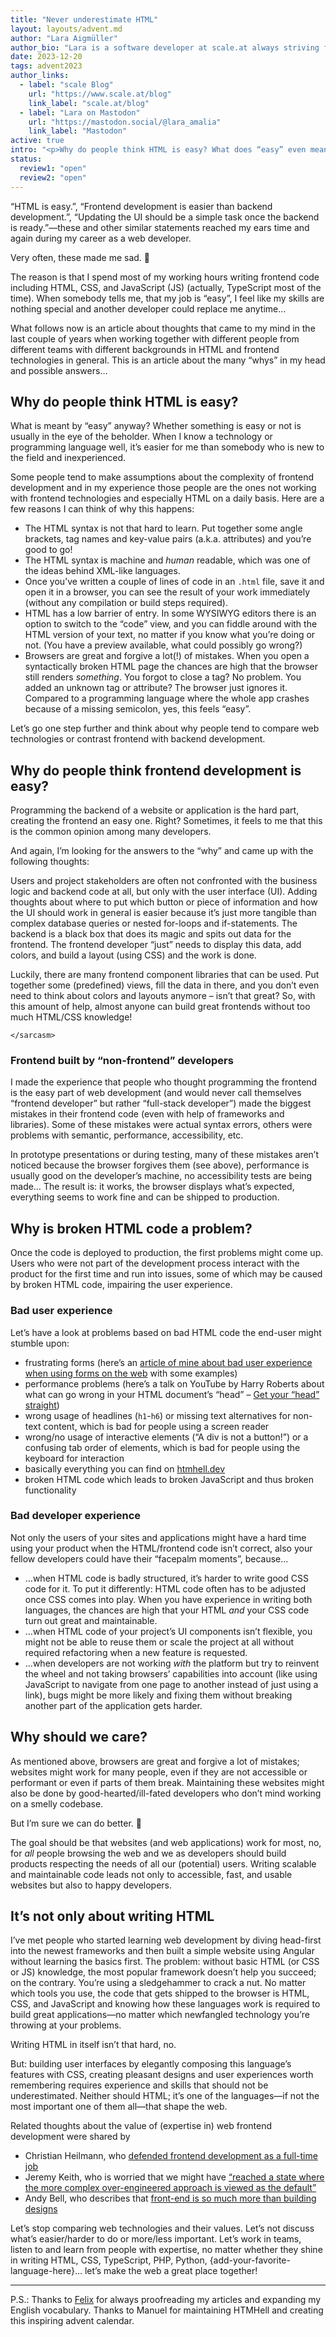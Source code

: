 ```yaml
---
title: "Never underestimate HTML"
layout: layouts/advent.md
author: "Lara Aigmüller"
author_bio: "Lara is a software developer at scale.at always striving for great user experience. She wants to make the web a better place while constantly improving her knowledge about the ins and outs of HTML and CSS. Find more articles by Lara on the [scale Blog](https://www.scale.at/blog) and follow [@scale_www on Mastodon](https://mastodon.social/@scale_www)."
date: 2023-12-20
tags: advent2023
author_links:
  - label: "scale Blog"
    url: "https://www.scale.at/blog"
    link_label: "scale.at/blog"
  - label: "Lara on Mastodon"
    url: "https://mastodon.social/@lara_amalia"
    link_label: "Mastodon"
active: true
intro: "<p>Why do people think HTML is easy? What does “easy” even mean in this context? In this article, Lara shares her thoughts on the role that HTML plays in web development.</p>"
status:
  review1: "open"
  review2: "open"
---
```


“HTML is easy.”, “Frontend development is easier than backend development.”, “Updating the UI should be a simple task once the backend is ready.”—these and other similar statements reached my ears time and again during my career as a web developer.

Very often, these made me sad. 🥲

The reason is that I spend most of my working hours writing frontend code including HTML, CSS, and JavaScript (JS) (actually, TypeScript most of the time). When somebody tells me, that my job is “easy”, I feel like my skills are nothing special and another developer could replace me anytime…

What follows now is an article about thoughts that came to my mind in the last couple of years when working together with different people from different teams with different backgrounds in HTML and frontend technologies in general. This is an article about the many “whys” in my head and possible answers…

## Why do people think HTML is easy?
What is meant by “easy” anyway? Whether something is easy or not is usually in the eye of the beholder. When I know a technology or programming language well, it’s easier for me than somebody who is new to the field and inexperienced.

Some people tend to make assumptions about the complexity of frontend development and in my experience those people are the ones not working with frontend technologies and especially HTML on a daily basis. Here are a few reasons I can think of why this happens:

- The HTML syntax is not that hard to learn. Put together some angle brackets, tag names and key-value pairs (a.k.a. attributes) and you’re good to go!
- The HTML syntax is machine and _human_ readable, which was one of the ideas behind XML-like languages.
- Once you’ve written a couple of lines of code in an `.html` file, save it and open it in a browser, you can see the result of your work immediately (without any compilation or build steps required).
- HTML has a low barrier of entry. In some WYSIWYG editors there is an option to switch to the “code” view, and you can fiddle around with the HTML version of your text, no matter if you know what you’re doing or not. (You have a preview available, what could possibly go wrong?)
- Browsers are great and forgive a lot(!) of mistakes. When you open a syntactically broken HTML page the chances are high that the browser still renders _something_. You forgot to close a tag? No problem. You added an unknown tag or attribute? The browser just ignores it. Compared to a programming language where the whole app crashes because of a missing semicolon, yes, this feels “easy”.

Let’s go one step further and think about why people tend to compare web technologies or contrast frontend with backend development.

## Why do people think frontend development is easy?
Programming the backend of a website or application is the hard part, creating the frontend an easy one. Right? Sometimes, it feels to me that this is the common opinion among many developers.

And again, I’m looking for the answers to the “why” and came up with the following thoughts:

Users and project stakeholders are often not confronted with the business logic and backend code at all, but only with the user interface (UI). Adding thoughts about where to put which button or piece of information and how the UI should work in general is easier because it’s just more tangible than complex database queries or nested for-loops and if-statements. The backend is a black box that does its magic and spits out data for the frontend. The frontend developer “just” needs to display this data, add colors, and build a layout (using CSS) and the work is done.

Luckily, there are many frontend component libraries that can be used. Put together some (predefined) views, fill the data in there, and you don’t even need to think about colors and layouts anymore – isn’t that great? So, with this amount of help, almost anyone can build great frontends without too much HTML/CSS knowledge!

`</sarcasm>`

### Frontend built by “non-frontend” developers
I made the experience that people who thought programming the frontend is the easy part of web development (and would never call themselves “frontend developer” but rather “full-stack developer”) made the biggest mistakes in their frontend code (even with help of frameworks and libraries). Some of these mistakes were actual syntax errors, others were problems with semantic, performance, accessibility, etc.

In prototype presentations or during testing, many of these mistakes aren’t noticed because the browser forgives them (see above), performance is usually good on the developer’s machine, no accessibility tests are being made… The result is: it works, the browser displays what’s expected, everything seems to work fine and can be shipped to production.

## Why is broken HTML code a problem?
Once the code is deployed to production, the first problems might come up. Users who were not part of the development process interact with the product for the first time and run into issues, some of which may be caused by broken HTML code, impairing the user experience.

### Bad user experience
Let’s have a look at problems based on bad HTML code the end-user might stumble upon:
- frustrating forms (here’s an [article of mine about bad user experience when using forms on the web](https://www.scale.at/blog/forms-ux-problems-solutions) with some examples)
- performance problems (here’s a talk on YouTube by Harry Roberts about what can go wrong in your HTML document’s “head” – [Get your “head” straight](https://www.youtube.com/watch?v=MHyAOZ45vnU))
- wrong usage of headlines (`h1`-`h6`) or missing text alternatives for non-text content, which is bad for people using a screen reader
- wrong/no usage of interactive elements (“A div is not a button!”) or a confusing tab order of elements, which is bad for people using the keyboard for interaction
- basically everything you can find on [htmhell.dev](https://www.htmhell.dev)
- broken HTML code which leads to broken JavaScript and thus broken functionality

### Bad developer experience
Not only the users of your sites and applications might have a hard time using your product when the HTML/frontend code isn’t correct, also your fellow developers could have their “facepalm moments”, because…
- …when HTML code is badly structured, it’s harder to write good CSS code for it. To put it differently: HTML code often has to be adjusted once CSS comes into play. When you have experience in writing both languages, the chances are high that your HTML _and_ your CSS code turn out great and maintainable.
- …when HTML code of your project’s UI components isn’t flexible, you might not be able to reuse them or scale the project at all without required refactoring when a new feature is requested.
- …when developers are not working _with_ the platform but try to reinvent the wheel and not taking browsers’ capabilities into account (like using JavaScript to navigate from one page to another instead of just using a link), bugs might be more likely and fixing them without breaking another part of the application gets harder.

## Why should we care?
As mentioned above, browsers are great and forgive a lot of mistakes; websites might work for many people, even if they are not accessible or performant or even if parts of them break. Maintaining these websites might also be done by good-hearted/ill-fated developers who don’t mind working on a smelly codebase.

But I’m sure we can do better. 💪

The goal should be that websites (and web applications) work for most, no, for _all_ people browsing the web and we as developers should build products respecting the needs of all our (potential) users. Writing scalable and maintainable code leads not only to accessible, fast, and usable websites but also to happy developers.

## It’s not only about writing HTML
I’ve met people who started learning web development by diving head-first into the newest frameworks and then built a simple website using Angular without learning the basics first. The problem: without basic HTML (or CSS or JS) knowledge, the most popular framework doesn’t help you succeed; on the contrary. You’re using a sledgehammer to crack a nut. No matter which tools you use, the code that gets shipped to the browser is HTML, CSS, and JavaScript and knowing how these languages work is required to build great applications—no matter which newfangled technology you’re throwing at your problems.

Writing HTML in itself isn’t that hard, no.

But: building user interfaces by elegantly composing this language’s features with CSS, creating pleasant designs and user experiences worth remembering requires experience and skills that should not be underestimated. Neither should HTML; it’s one of the languages—if not the most important one of them all—that shape the web.

Related thoughts about the value of (expertise in) web frontend development were shared by
- Christian Heilmann, who [defended frontend development as a full-time job](https://www.linkedin.com/pulse/ongoing-defence-frontend-full-time-job-christian-heilmann-/)
- Jeremy Keith, who is worried that we might have [“reached a state where the more complex over-engineered approach is viewed as the default”](https://adactio.com/journal/20442)
- Andy Bell, who describes that [front-end is so much more than building designs](https://andy-bell.co.uk/front-end-is-so-much-more-than-building-designs/)

Let’s stop comparing web technologies and their values. Let’s not discuss what’s easier/harder to do or more/less important. Let’s work in teams, listen to and learn from people with expertise, no matter whether they shine in writing HTML, CSS, TypeScript, PHP, Python, {add-your-favorite-language-here}… let’s make the web a great place together!

---

P.S.: Thanks to [Felix](https://mastodon.social/@felixh10r) for always proofreading my articles and expanding my English vocabulary. Thanks to Manuel for maintaining HTMHell and creating this inspiring advent calendar.
